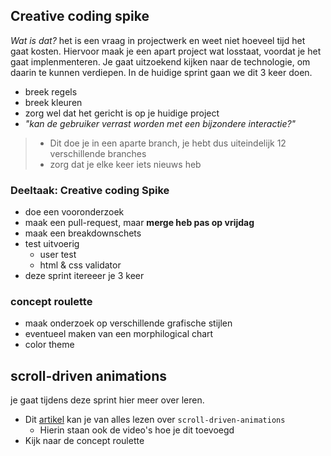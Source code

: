 
## Creative coding spike
_Wat is dat?_ het is een vraag in projectwerk en weet niet hoeveel tijd het gaat kosten. Hiervoor maak je een apart project wat losstaat, voordat je het gaat implenmenteren. Je gaat uitzoekend kijken naar de technologie, om daarin te kunnen verdiepen. In de huidige sprint gaan we dit 3 keer doen. 

* breek regels
* breek kleuren
* zorg wel dat het gericht is op je huidige project
* _"kan de gebruiker verrast worden met een bijzondere interactie?"_

> * Dit doe je in een aparte branch, je hebt dus uiteindelijk 12 verschillende branches
> * zorg dat je elke keer iets nieuws heb


### Deeltaak: Creative coding Spike
* doe een vooronderzoek
* maak een pull-request, maar **merge heb pas op vrijdag**
* maak een breakdownschets
* test uitvoerig
  * user test
  * html & css validator
* deze sprint itereeer je 3 keer

### concept roulette
* maak onderzoek op verschillende grafische stijlen
* eventueel maken van een morphilogical chart
* color theme

## scroll-driven animations
je gaat tijdens deze sprint hier meer over leren.

* Dit [artikel](https://scroll-driven-animations.style) kan je van alles lezen over `scroll-driven-animations`
  * Hierin staan ook de video's hoe je dit toevoegd
* Kijk naar de concept roulette

